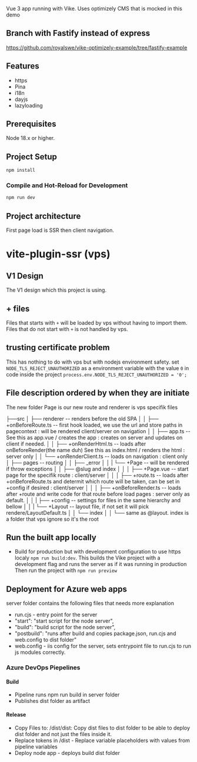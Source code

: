 Vue 3 app running with Vike.
Uses optimizely CMS that is mocked in this demo

## Branch with Fastify instead of express
https://github.com/royalswe/vike-optimizely-example/tree/fastify-example

## Features

- https
- Pina
- i18n
- dayjs
- lazyloading

## Prerequisites

Node 18.x or higher.

## Project Setup

```sh
npm install
```

### Compile and Hot-Reload for Development

```sh
npm run dev
```

## Project architecture

First page load is SSR then client navigation.

# vite-plugin-ssr (vps)

## V1 Design

The V1 design which this project is using.

## + files

Files that starts with `+` will be loaded by vps without having to import them.
Files that do not start with `+` is not handled by vps.

## trusting certificate problem

This has nothing to do with vps but with nodejs environment safety.
set `NODE_TLS_REJECT_UNAUTHORIZED` as a environment variable with the value `0`
in code inside the project
`process.env.NODE_TLS_REJECT_UNAUTHORIZED = '0';`

## File description ordered by when they are initiate

The new folder Page is our new route and renderer is vps specifik files

├──src
│ ├── renderer -- renders before the old SPA
│ │ ├── +onBeforeRoute.ts -- first hook loaded, we use the url and store paths in pagecontext : will be rendered client/server on navigation
│ │ ├── app.ts -- See this as app.vue / creates the app : creates on server and updates on client if needed.
│ │ ├── +onRenderHtml.ts -- loads after onBeforeRender(the name duh) See this as index.html / renders the html : server only
│ │ └── +onRenderClient.ts -- loads on navigation : client only
│ ├── pages -- routing
│ │ ├── \_error
│ │ | └── +Page -- will be rendered if throw exceptions
│ │ ├── @slug and index
│ │ │ ├── +Page.vue -- start page for the specifik route : client/server
│ │ │ ├── +route.ts -- loads after +onBeforeRoute.ts and determit which route will be taken, can be set in +config if desired : client/server
│ │ │ ├── +onBeforeRender.ts -- loads after +route and write code for that route before load pages : server only as default.
│ │ | ├── +config -- settings for files in the same hierarchy and bellow
│ │ | └── +Layout -- layout file, if not set it will pick rendere/LayoutDefault.ts
│ │ └── index
│ │ └── same as @layout. index is a folder that vps ignore so it's the root

## Run the built app locally

- Build for production but with development configuration to use https localy `npm run build:dev`. This builds the Vike project with a development flag and runs the server as if it was running in production
  Then run the project with `npm run preview `

## Deployment for Azure web apps

server folder contains the following files that needs more explanation

- run.cjs - entry point for the server
- "start": "start script for the node server",
- "build": "build script for the node server",
- "postbuild": "runs after build and copies package.json, run.cjs and web.config to dist folder"
- web.config - iis config for the server, sets entrypoint file to run.cjs to run js modules correctly.

### Azure DevOps Piepelines

#### Build

- Pipeline runs npm run build in server folder
- Publishes dist folder as artifact

#### Release

- Copy Files to: /dist/dist: Copy dist files to dist folder to be able to deploy dist folder and not just the files inside it.
- Replace tokens in /dist - Replace variable placeholders with values from pipeline variables
- Deploy node app - deploys build dist folder
